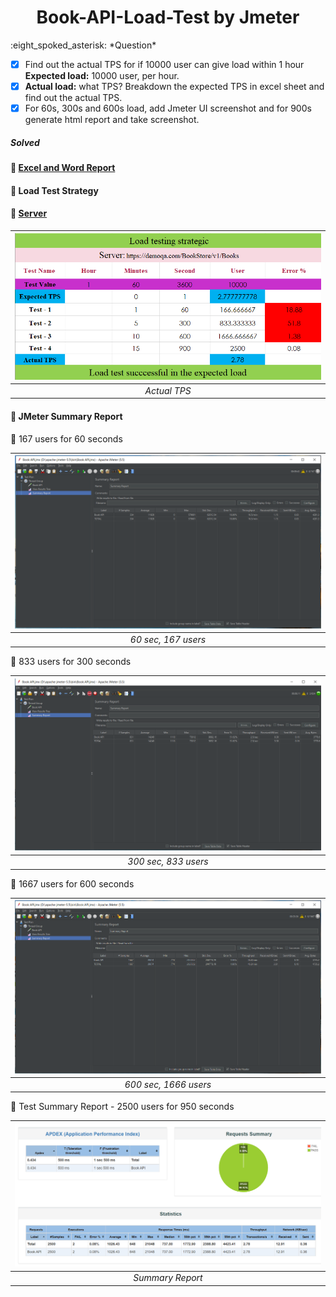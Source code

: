 <h1 align="center">Book-API-Load-Test by Jmeter</h1>
:eight_spoked_asterisk: *Question*

- [x] Find out the actual TPS for if 10000 user can give load within 1 hour **Expected load:** 10000 user, per hour.
- [x] **Actual load:** what TPS? Breakdown the expected TPS in excel sheet and find out the actual TPS.
- [x] For 60s, 300s and 600s load, add Jmeter UI screenshot and for 900s generate html report and take screenshot.

##### **Solved**

#### :link: [**Excel and Word Report**](https://github.com/Tonmoy61/Book-API-Load-Test/tree/main/resources)

#### :diamond_shape_with_a_dot_inside: **Load Test Strategy**

#### :link: [Server](https://demoqa.com/BookStore/v1/Books)

| ![TPS Report](./images/TPS_REPORT.png) |
| :------------------------------------: |
|              _Actual TPS_              |

#### :diamond_shape_with_a_dot_inside: **JMeter Summary Report**

:small_blue_diamond: 167 users for 60 seconds

| ![Test Case 1](./images/TEST1.png) |
| :----------------------------------:|
|         _60 sec, 167 users_         |

:small_blue_diamond: 833 users for 300 seconds

| ![Test Case 2](./images/TEST2.png) |
| :----------------------------------:|
|         _300 sec, 833 users_        |

:small_blue_diamond: 1667 users for 600 seconds

| ![Test Case 3](./images/TEST3.png) |
| :----------------------------------:|
|        _600 sec, 1666 users_        |


:small_blue_diamond: Test Summary Report - 2500 users for 950 seconds

| ![Test Summary Report](./images/REPORT.png) |
| :------------------------------------------:|
|               _Summary Report_              |
